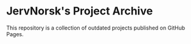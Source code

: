 # JervNorsk's Project Archive

This repository is a collection of outdated projects published on GitHub Pages.
